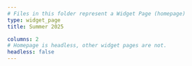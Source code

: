 ```yaml
---
# Files in this folder represent a Widget Page (homepage)
type: widget_page
title: Summer 2025

columns: 2
# Homepage is headless, other widget pages are not.
headless: false
---
```

